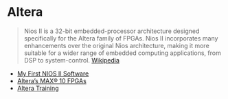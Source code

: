 # Altera


> Nios II is a 32-bit embedded-processor architecture designed specifically for the Altera family of FPGAs. Nios II incorporates many enhancements over the original Nios architecture, making it more suitable for a wider range of embedded computing applications, from DSP to system-control. [Wikipedia](https://en.wikipedia.org/wiki/Nios_II)

- [My First NIOS II Software](https://www.altera.com/content/dam/altera-www/global/en_US/pdfs/literature/tt/tt_my_first_nios_sw.pdf)
- [Altera’s MAX® 10 FPGAs](https://www.altera.com/products/fpga/max-series/max-10/overview.html)
- [Altera Training](https://www.altera.com/support/training/catalog.html?courseType=Online)
